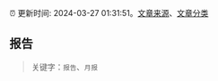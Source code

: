 :alarm_clock: 更新时间: 2024-03-27 01:31:51。[文章来源](/README.md)、[文章分类](/TAGS.md)

## 报告


> 关键字：`报告`、`月报`



